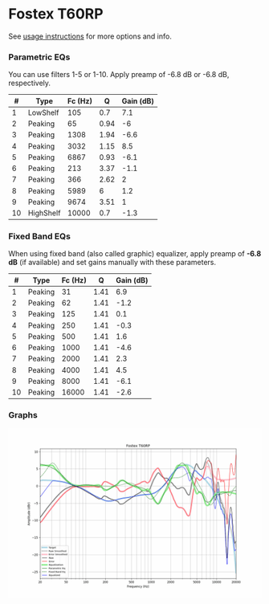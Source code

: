 # Fostex T60RP
See [usage instructions](https://github.com/jaakkopasanen/AutoEq#usage) for more options and info.

### Parametric EQs
You can use filters 1-5 or 1-10. Apply preamp of -6.8 dB or -6.8 dB, respectively.

|   # | Type      |   Fc (Hz) |    Q |   Gain (dB) |
|-----|-----------|-----------|------|-------------|
|   1 | LowShelf  |       105 | 0.7  |         7.1 |
|   2 | Peaking   |        65 | 0.94 |        -6   |
|   3 | Peaking   |      1308 | 1.94 |        -6.6 |
|   4 | Peaking   |      3032 | 1.15 |         8.5 |
|   5 | Peaking   |      6867 | 0.93 |        -6.1 |
|   6 | Peaking   |       213 | 3.37 |        -1.1 |
|   7 | Peaking   |       366 | 2.62 |         2   |
|   8 | Peaking   |      5989 | 6    |         1.2 |
|   9 | Peaking   |      9674 | 3.51 |         1   |
|  10 | HighShelf |     10000 | 0.7  |        -1.3 |

### Fixed Band EQs
When using fixed band (also called graphic) equalizer, apply preamp of **-6.8 dB** (if available) and set gains manually with these parameters.

|   # | Type    |   Fc (Hz) |    Q |   Gain (dB) |
|-----|---------|-----------|------|-------------|
|   1 | Peaking |        31 | 1.41 |         6.9 |
|   2 | Peaking |        62 | 1.41 |        -1.2 |
|   3 | Peaking |       125 | 1.41 |         0.1 |
|   4 | Peaking |       250 | 1.41 |        -0.3 |
|   5 | Peaking |       500 | 1.41 |         1.6 |
|   6 | Peaking |      1000 | 1.41 |        -4.6 |
|   7 | Peaking |      2000 | 1.41 |         2.3 |
|   8 | Peaking |      4000 | 1.41 |         4.5 |
|   9 | Peaking |      8000 | 1.41 |        -6.1 |
|  10 | Peaking |     16000 | 1.41 |        -2.6 |

### Graphs
![](./Fostex%20T60RP.png)
